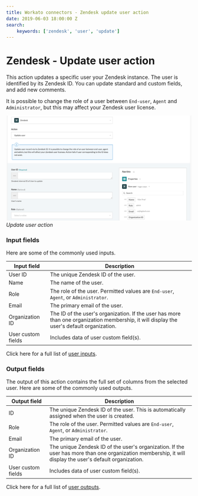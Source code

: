 ```yaml
---
title: Workato connectors - Zendesk update user action
date: 2019-06-03 18:00:00 Z
search:
    keywords: ['zendesk', 'user', 'update']
---
```


# Zendesk - Update user action
This action updates a specific user your Zendesk instance. The user is identified by its Zendesk ID. You can update standard and custom fields, and add new comments.

It is possible to change the role of a user between `End-user`, `Agent` and `Administrator`, but this may affect your Zendesk user license.

![Update user action](/assets/images/connectors/zendesk/update-user-action.png)
*Update user action*

### Input fields
Here are some of the commonly used inputs.

| Input field  | Description                                  |
|--------------|----------------------------------------------|
| User ID      | The unique Zendesk ID of the user.           |
| Name         | The name of the user.                        |
| Role         | The role of the user. Permitted values are `End-user`, `Agent`, or `Administrator`. |
| Email        | The primary email of the user.               |
| Organization ID | The ID of the user's organization. If the user has more than one organization membership, it will display the user's default organization. |
| User custom fields | Includes data of user custom field(s). |

Click here for a full list of [user inputs](/connectors/zendesk/user-fields.md#user-input-fields).

### Output fields
The output of this action contains the full set of columns from the selected user. Here are some of the commonly used outputs.

| Output field | Description                                  |
|--------------|----------------------------------------------|
| ID           | The unique Zendesk ID of the user. This is automatically assigned when the user is created. |
| Role         | The role of the user. Permitted values are `End-user`, `Agent`, or `Administrator`. |
| Email        | The primary email of the user.               |
| Organization ID | The unique Zendesk ID of the user's organization. If the user has more than one organization membership, it will display the user's default organization. |
| User custom fields | Includes data of user custom field(s). |

Click here for a full list of [user outputs](/connectors/zendesk/user-fields.md#user-output-fields).

